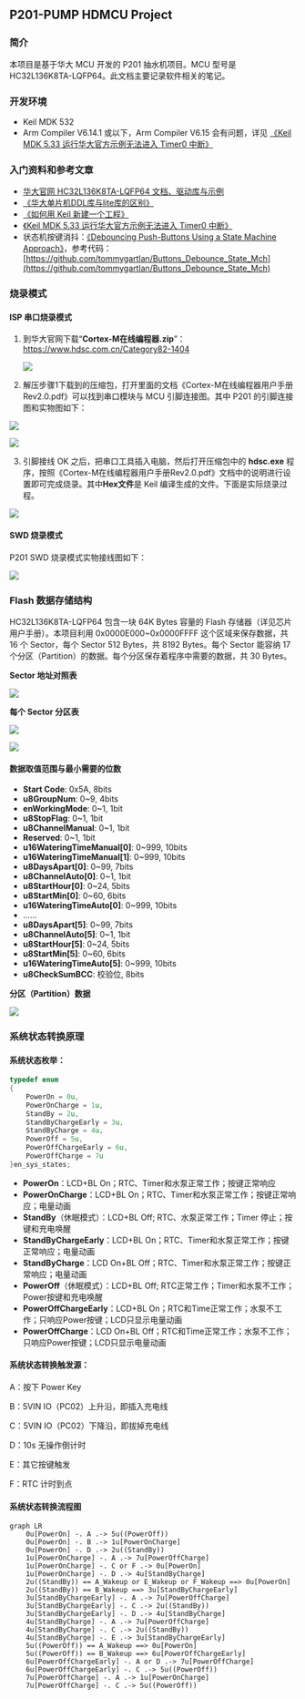 ## P201-PUMP HDMCU Project

### 简介

本项目是基于华大 MCU 开发的 P201 抽水机项目。MCU 型号是 HC32L136K8TA-LQFP64。此文档主要记录软件相关的笔记。

### 开发环境

* Keil MDK 532
* Arm Compiler V6.14.1 或以下，Arm Compiler V6.15 会有问题，详见 [《Keil MDK 5.33 运行华大官方示例无法进入 Timer0 中断》](https://blog.csdn.net/heray1990/article/details/113838794)

### 入门资料和参考文章

* [华大官网 HC32L136K8TA-LQFP64 文档、驱动库与示例](https://www.hdsc.com.cn/Category82-1404)
* [《华大单片机DDL库与lite库的区别》](https://blog.csdn.net/willOkay/article/details/106535809)
* [《如何用 Keil 新建一个工程》](https://blog.csdn.net/willOkay/article/details/106533167)
* [《Keil MDK 5.33 运行华大官方示例无法进入 Timer0 中断》](https://blog.csdn.net/heray1990/article/details/113838794)
* 状态机按键消抖：[《Debouncing Push-Buttons Using a State Machine Approach》](https://www.eeweb.com/debouncing-push-buttons-using-a-state-machine-approach/)，参考代码：[https://github.com/tommygartlan/Buttons_Debounce_State_Mch](https://github.com/tommygartlan/Buttons_Debounce_State_Mch)

### 烧录模式

#### ISP 串口烧录模式

1. 到华大官网下载“**Cortex-M在线编程器.zip**”：https://www.hdsc.com.cn/Category82-1404

   ![](./华大官网编程器下载界面.png)

2. 解压步骤1下载到的压缩包，打开里面的文档《Cortex-M在线编程器用户手册Rev2.0.pdf》可以找到串口模块与 MCU 引脚连接图。其中 P201 的引脚连接图和实物图如下：

![](./串口模块与MCU引脚接线图.png)

![](./ISP串口烧录模式接线实物图.jpg)

3. 引脚接线 OK 之后，把串口工具插入电脑，然后打开压缩包中的 **hdsc.exe** 程序，按照《Cortex-M在线编程器用户手册Rev2.0.pdf》文档中的说明进行设置即可完成烧录。其中**Hex文件**是 Keil 编译生成的文件。下面是实际烧录过程。

![](./P201_MCU_ISP_PROGRAM.gif)

#### SWD 烧录模式

P201 SWD 烧录模式实物接线图如下：

![](./SWD烧录模式接线实物图.jpg)

### Flash 数据存储结构

HC32L136K8TA-LQFP64 包含一块 64K Bytes 容量的 Flash 存储器（详见芯片用户手册）。本项目利用 0x0000E000~0x0000FFFF 这个区域来保存数据，共 16 个 Sector，每个 Sector 512 Bytes，共 8192 Bytes。每个 Sector 能容纳 17 个分区（Partition）的数据。每个分区保存着程序中需要的数据，共 30 Bytes。

**Sector 地址对照表**

![](./Sectors_Addresses.PNG)

**每个 Sector 分区表**

![](./Data_in_one_Sector_01.PNG)

![](./Data_in_one_Sector_02.PNG)

#### 数据取值范围与最小需要的位数

* **Start Code**: 0x5A, 8bits
* **u8GroupNum**: 0~9, 4bits
* **enWorkingMode**: 0~1, 1bit
* **u8StopFlag**: 0~1, 1bit
* **u8ChannelManual**: 0~1, 1bit
* **Reserved**: 0~1, 1bit
* **u16WateringTimeManual[0]**: 0~999, 10bits
* **u16WateringTimeManual[1]**: 0~999, 10bits
* **u8DaysApart[0]**: 0~99, 7bits
* **u8ChannelAuto[0]**: 0~1, 1bit
* **u8StartHour[0]**: 0~24, 5bits
* **u8StartMin[0]**: 0~60, 6bits
* **u16WateringTimeAuto[0]**: 0~999, 10bits
* ......
* **u8DaysApart[5]**: 0~99, 7bits
* **u8ChannelAuto[5]**: 0~1, 1bit
* **u8StartHour[5]**: 0~24, 5bits
* **u8StartMin[5]**: 0~60, 6bits
* **u16WateringTimeAuto[5]**: 0~999, 10bits
* **u8CheckSumBCC**: 校验位, 8bits

**分区（Partition）数据**

![](./Data_in_one_Partition.PNG)

### 系统状态转换原理

#### 系统状态枚举：

```C
typedef enum
{
    PowerOn = 0u,
    PowerOnCharge = 1u,
    StandBy = 2u,
    StandByChargeEarly = 3u,
    StandByCharge = 4u,
    PowerOff = 5u,
    PowerOffChargeEarly = 6u,
    PowerOffCharge = 7u
}en_sys_states;
```

* **PowerOn**：LCD+BL On；RTC、Timer和水泵正常工作；按键正常响应
* **PowerOnCharge**：LCD+BL On；RTC、Timer和水泵正常工作；按键正常响应；电量动画
* **StandBy**（休眠模式）：LCD+BL Off; RTC、水泵正常工作；Timer 停止；按键和充电唤醒
* **StandByChargeEarly**：LCD+BL On；RTC、Timer和水泵正常工作；按键正常响应；电量动画
* **StandByCharge**：LCD On+BL Off；RTC、Timer和水泵正常工作；按键正常响应；电量动画
* **PowerOff**（休眠模式）：LCD+BL Off; RTC正常工作；Timer和水泵不工作；Power按键和充电唤醒
* **PowerOffChargeEarly**：LCD+BL On；RTC和Time正常工作；水泵不工作；只响应Power按键；LCD只显示电量动画
* **PowerOffCharge**：LCD On+BL Off；RTC和Time正常工作；水泵不工作；只响应Power按键；LCD只显示电量动画

#### 系统状态转换触发源：

A：按下 Power Key

B：5VIN IO（PC02）上升沿，即插入充电线

C：5VIN IO（PC02）下降沿，即拔掉充电线

D：10s 无操作倒计时

E：其它按键触发

F：RTC 计时到点

#### 系统状态转换流程图

```mermaid
graph LR
	0u[PowerOn] -. A .-> 5u((PowerOff))
	0u[PowerOn] -. B .-> 1u[PowerOnCharge]
	0u[PowerOn] -. D .-> 2u((StandBy))
	1u[PowerOnCharge] -. A .-> 7u[PowerOffCharge]
	1u[PowerOnCharge] -. C or F .-> 0u[PowerOn]
	1u[PowerOnCharge] -. D .-> 4u[StandByCharge]
	2u((StandBy)) == A_Wakeup or E_Wakeup or F_Wakeup ==> 0u[PowerOn]
	2u((StandBy)) == B_Wakeup ==> 3u[StandByChargeEarly]
	3u[StandByChargeEarly] -. A .-> 7u[PowerOffCharge]
	3u[StandByChargeEarly] -. C .-> 2u((StandBy))
	3u[StandByChargeEarly] -. D .-> 4u[StandByCharge]
	4u[StandByCharge] -. A .-> 7u[PowerOffCharge]
	4u[StandByCharge] -. C .-> 2u((StandBy))
	4u[StandByCharge] -. E .-> 3u[StandByChargeEarly]
	5u((PowerOff)) == A_Wakeup ==> 0u[PowerOn]
	5u((PowerOff)) == B_Wakeup ==> 6u[PowerOffChargeEarly]
	6u[PowerOffChargeEarly] -. A or D .-> 7u[PowerOffCharge]
	6u[PowerOffChargeEarly] -. C .-> 5u((PowerOff))
	7u[PowerOffCharge] -. A .-> 1u[PowerOnCharge]
	7u[PowerOffCharge] -. C .-> 5u((PowerOff))
```

